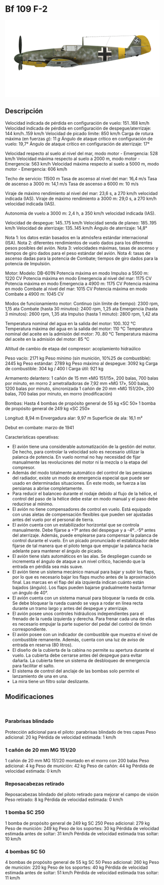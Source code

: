 # Bf 109 F-2

![bf109f2](../images/bf109f2.png)

## Descripción

Velocidad indicada de pérdida en configuración de vuelo: 151..168 km/h
Velocidad indicada de pérdida en configuración de despegue/aterrizaje: 144 km/h..159 km/h
Velocidad de picado límite: 850 km/h
Carga de rotura máxima (en fuerzas <i>g</i>): 11 <i>g</i>
Ángulo de ataque crítico en configuración de vuelo: 19,7°
Ángulo de ataque crítico en configuración de aterrizaje: 17°

Velocidad respecto al suelo al nivel del mar, modo motor - Emergencia: 528 km/h
Velocidad máxima respecto al suelo a 2000 m, modo motor - Emergencia: 563 km/h
Velocidad máxima respecto al suelo a 5000 m, modo motor - Emergencia: 606 km/h

Techo de servicio: 11500 m
Tasa de ascenso al nivel del mar: 16,4 m/s
Tasa de ascenso a 3000 m: 14,1 m/s
Tasa de ascenso a 6000 m: 10 m/s

Viraje de máximo rendimiento al nivel del mar: 23,6 s, a 270 km/h velocidad indicada (IAS).
Viraje de máximo rendimiento a 3000 m: 29,0 s, a 270 km/h velocidad indicada (IAS).

Autonomía de vuelo a 3000 m: 2,4 h, a 350 km/h velocidad indicada (IAS).

Velocidad de despegue: 145..175 km/h
Velocidad senda de planeo: 185..195 km/h
Velocidad de aterrizaje: 135..145 km/h
Ángulo de aterrizaje: 14,8°

Nota 1: los datos están basados en la atmósfera estándar internacional (ISA).
Nota 2: diferentes rendimientos de vuelo dados para los diferentes pesos posibles del avión.
Nota 3: velocidades máximas, tasas de ascenso y tiempos de giro dados para el peso estándar del avión.
Nota 4: tasas de ascenso dadas para la potencia de Combate; tiempos de giro dados para la potencia de Impulsión.

Motor:
Modelo: DB-601N
Potencia máxima en modo Impulso a 5500 m: 1220 CV
Potencia máxima en modo Emergencia al nivel del mar: 1175 CV
Potencia máxima en modo Emergencia a 4900 m: 1175 CV
Potencia máxima en modo Combate al nivel del mar: 1015 CV
Potencia máxima en modo Combate a 4900 m: 1045 CV

Modos de funcionamiento motor:
Continuo (sin límite de tiempo): 2300 rpm, 1,15 ata
Combate (hasta 30 minutos): 2400 rpm, 1,25 ata
Emergencia (hasta 3 minutos): 2600 rpm, 1,35 ata
Impulso (hasta 1 minuto): 2800 rpm, 1,42 ata

Temperatura nominal del agua en la salida del motor: 100..102 °C
Temperatura máxima del agua en la salida del motor: 110 °C
Temperatura nominal del aceite en la admisión del motor: 70..80 °C
Temperatura máxima del aceite en la admisión del motor: 85 °C

Altitud de cambio de etapa del compresor: acoplamiento hidraúlico

Peso vacío: 2171 kg
Peso mínimo (sin munición, 10%25 de combustible): 2445 kg
Peso estándar: 2789 kg
Peso máximo al despegue: 3092 kg
Carga de combustible: 304 kg / 400 l
Carga útil: 921 kg

Armamento delantero:
1 cañón de 15 mm «MG 151/15», 200 balas, 700 balas por minuto, en morro
2 ametralladoras de 7,92 mm «MG 17», 500 balas, 1200 balas por minuto, sincronizada
1 cañón de 20 mm «MG 151/20», 200 balas, 700 balas por minuto, en morro (modificación)

Bombas:
Hasta 4 bombas de propósito general de 55 kg «SC 50»
1 bomba de propósito general de 249 kg «SC 250»

Longitud: 8,94 m
Envergadura alar: 9,97 m
Superficie de ala: 16,1 m²

Debut en combate: marzo de 1941

Características operativas:
- El avión tiene una considerable automatización de la gestión del motor. De hecho, para controlar la velocidad solo es necesario utilizar la palanca de potencia. En vuelo normal no hay necesidad de fijar manualmente las revoluciones del motor ni la mezcla o la etapa del compresor.
- Además del modo totalmente automático del control de las persianas del radiador, existe un modo de emergencia especial que puede ser usado en determinadas situaciones. En este modo, se fuerza a las persianas a abrise completamente.
- Para reducir el balanceo durante el rodaje debido al flujo de la hélice, el control del paso de la hélice debe estar en modo manual y el paso debe reducirse al mínimo.
- El avión no tiene compensadores de control en vuelo. Está equipado con unas aletas de compensación flexibles que pueden ser ajustadas antes del vuelo por el personal de tierra.
- El avión cuenta con un estabilizador horizontal que se controla manualmente. Debe fijarse a +1º antes del despegue y a -4º..-5º antes del aterrizaje. Además, puede emplearse para compensar la palanca de control durante el vuelo. En un picado pronunciado el estabilizador debe fijarse de tal manera que el piloto tenga que empujar la palanca hacia adelante para mantener el ángulo de picado.
- El avión tiene slats automáticos en las alas. Se despliegan cuando se incrementa el ángulo de ataque a un nivel crítico, haciendo que la entrada en pérdida sea más suave.
- El avión tiene un sistema mecánico manual para bajar y subir los flaps, por lo que es necesario bajar los flaps mucho antes de la aproximación final. Las marcas en el flap del ala izquierda indican cuánto están bajados (ángulo). Los flaps pueden bajarse gradualmente hasta formar un ángulo de 40°.
- El avión cuenta con un sistema manual para bloquear la rueda de cola. Se debe bloquear la rueda cuando se vaya a rodar en línea recta durante un tramo largo y antes del despegue y aterrizaje.
- El avión posee unos controles hidráulicos independientes para el frenado de la rueda izquierda y derecha. Para frenar cada una de ellas es necesario empujar la parte superior del pedal del control de timón correspondiente.
- El avión posee con un indicador de combustible que muestra el nivel de combustible remanente. Además, cuenta con una luz de aviso de entrada en reserva (80 litros).
- El diseño de la cubierta de la cabina no permite su apertura durante el vuelo. La cubierta debe cerrarse antes del despegue para evitar dañarla. La cubierta tiene un sistema de desbloqueo de emergencia para facilitar el salto.
- El sistema de control del anclaje de las bombas solo permite el lanzamiento de una en una.
- La mira tiene un filtro solar deslizante.

## Modificaciones
﻿


### Parabrisas blindado

Protección adicional para el piloto: parabrisas blindado de tres capas
Peso adicional: 20 kg
Pérdida de velocidad estimada: 1 km/h﻿


### 1 cañón de 20 mm MG 151/20

1 cañón de 20 mm MG 151/20 montado en el morro con 200 balas
Peso adicional: 4 kg
Peso de munición: 42 kg
Peso de cañón: 44 kg
Pérdida de velocidad estimada: 0 km/h﻿


### Reposacabezas retirado

Reposacabezas blindado del piloto retirado para mejorar el campo de visión
Peso retirado: 8 kg
Pérdida de velocidad estimada: 0 km/h﻿


### 1 bomba SC 250

1 bomba de propósito general de 249 kg SC 250
Peso adicional: 279 kg
Peso de munición: 249 kg
Peso de los soportes: 30 kg
Pérdida de velocidad estimada antes de soltar: 31 km/h
Pérdida de velocidad estimada tras soltar: 10 km/h﻿


### 4 bombas SC 50

4 bombas de propósito general de 55 kg SC 50
Peso adicional: 260 kg
Peso de munición: 220 kg
Peso de los soportes: 40 kg
Pérdida de velocidad estimada antes de soltar: 51 km/h
Pérdida de velocidad estimada tras soltar: 11 km/h